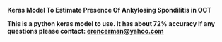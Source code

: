 <b>Keras Model To Estimate Presence Of Ankylosing Spondilitis in OCT<b>


This is a python keras model to use. It has about 72% accuracy
If any questions please contact: erencerman@yahoo.com
